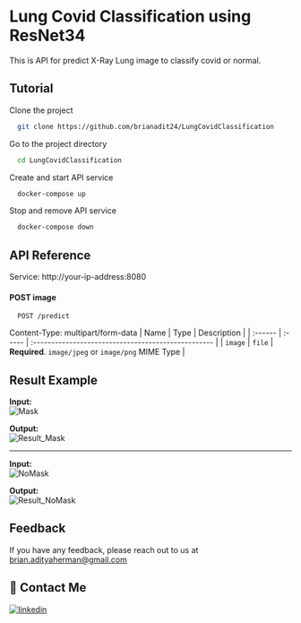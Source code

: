 # Lung Covid Classification using ResNet34
This is API for predict X-Ray Lung image to classify covid or normal.
## Tutorial

Clone the project

```bash
  git clone https://github.com/brianadit24/LungCovidClassification
```

Go to the project directory

```bash
  cd LungCovidClassification
```

Create and start API service

```bash
  docker-compose up
```

Stop and remove API service

```bash
  docker-compose down
```

  
## API Reference

Service: http://your-ip-address:8080

#### POST image

```http
  POST /predict
```
Content-Type: multipart/form-data
| Name    | Type   | Description                                         |
| :------ | :----- | :-------------------------------------------------- |
| `image` | `file` | **Required**. `image/jpeg` or `image/png` MIME Type |


## Result Example

**Input:**<br>
![Mask](results/mask.jpg)

**Output:**<br>
![Result_Mask](results/result_mask.jpg)

---

**Input:**<br>
![NoMask](results/no_mask.jpg)

**Output:**<br>
![Result_NoMask](results/no_mask_result.jpg) 
  
## Feedback

If you have any feedback, please reach out to us at brian.adityaherman@gmail.com

  
## 🔗 Contact Me
[![linkedin](https://img.shields.io/badge/linkedin-0A66C2?style=for-the-badge&logo=linkedin&logoColor=white)](https://www.linkedin.com/in/brianadityah/)

  
